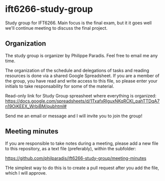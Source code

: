 # ift6266-study-group
Study group for IFT6266. Main focus is the final exam, but it it goes well we'll continue meeting to discuss the final project.

## Organization
The study group is organizer by Philippe Paradis. Feel free to email me any time.

The organization of the schedule and delegations of tasks and reading resources is done via a shared Google Spreadsheet. If you are a member of the group, you have read and write access to this file, so please enter your initials to take responsability for some of the material.

Read-only link for Study Group spreasheet where everything is organized:
https://docs.google.com/spreadsheets/d/1TxafxRIguxNKqRCKl_pahTTDqA7n19OiKEEX_WrbiBM/pubhtml#

Send me an email or message and I will invite you to join the group!

## Meeting minutes
If you are responsible to take notes during a meeting, please add a new file to this repository, as a text file (preferably), within the subfolder:

https://github.com/philparadis/ift6266-study-group/meeting-minutes

THe simplest way to do this is to create a pull request after you add the file, which I will approve.
